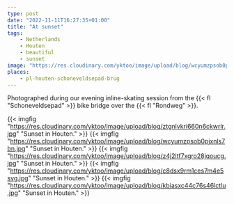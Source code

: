 ```yaml
---
type: post
date: "2022-11-11T16:27:35+01:00"
title: "At sunset"
tags:
    - Netherlands
    - Houten
    - beautiful
    - sunset
image: "https://res.cloudinary.com/yktoo/image/upload/blog/wcyumzpsob0pjxnls7bn.jpg"
places:
    - pl-houten-schoneveldsepad-brug
---
```


Photographed during our evening inline-skating session from the {{< fl "Schoneveldsepad" >}} bike bridge over the {{< fl "Rondweg" >}}.

<!--more-->

{{< imgfig "https://res.cloudinary.com/yktoo/image/upload/blog/ztgnlvkri660n6ckwrlr.jpg" "Sunset in Houten." >}}
{{< imgfig "https://res.cloudinary.com/yktoo/image/upload/blog/wcyumzpsob0pjxnls7bn.jpg" "Sunset in Houten." >}}
{{< imgfig "https://res.cloudinary.com/yktoo/image/upload/blog/z4j2ltf7xgro28jqoucg.jpg" "Sunset in Houten." >}}
{{< imgfig "https://res.cloudinary.com/yktoo/image/upload/blog/c8dsx9rm1ces7m4e5svg.jpg" "Sunset in Houten." >}}
{{< imgfig "https://res.cloudinary.com/yktoo/image/upload/blog/kbiasxc44c76s46lctlu.jpg" "Sunset in Houten." >}}


